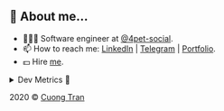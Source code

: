 ## 🦄 About me...

- 🧑🏻‍💻 Software engineer at [@4pet-social](https://github.com/4pet-social).
- 📫 How to reach me: [LinkedIn](https://linkedin.com/in/103cuong) | [Telegram](https://t.me/cuong103) | [Portfolio](https://103cuong.github.io/).
- 💵 Hire [me](mailto:103cuong@gmail.com).

<details><summary>Dev Metrics 💅</summary>

<!--START_SECTION:waka-->
![Profile Views](http://img.shields.io/badge/Profile%20Views-6-blue)

![Lines of code](https://img.shields.io/badge/From%20Hello%20World%20I%27ve%20Written-17.5%20million%20lines%20of%20code-blue)

**🐱 My Github Data** 

> 🏆 2,772 Contributions in the Year 2020
 > 
> 📦 503.1 kB Used in Github's Storage 
 > 
> 💼 Opted to Hire
 > 
> 📜 165 Public Repositories
 > 
> 🔑 0 Private Repository 
 > 
**I'm a Night 🦉** 

```text
🌞 Morning    34 commits     ██░░░░░░░░░░░░░░░░░░░░░░░   10.46% 
🌆 Daytime    112 commits    ████████░░░░░░░░░░░░░░░░░   34.46% 
🌃 Evening    108 commits    ████████░░░░░░░░░░░░░░░░░   33.23% 
🌙 Night      71 commits     █████░░░░░░░░░░░░░░░░░░░░   21.85%

```
📅 **I'm Most Productive on Tuesday** 

```text
Monday       44 commits     ███░░░░░░░░░░░░░░░░░░░░░░   13.54% 
Tuesday      56 commits     ████░░░░░░░░░░░░░░░░░░░░░   17.23% 
Wednesday    35 commits     ██░░░░░░░░░░░░░░░░░░░░░░░   10.77% 
Thursday     52 commits     ████░░░░░░░░░░░░░░░░░░░░░   16.0% 
Friday       43 commits     ███░░░░░░░░░░░░░░░░░░░░░░   13.23% 
Saturday     39 commits     ███░░░░░░░░░░░░░░░░░░░░░░   12.0% 
Sunday       56 commits     ████░░░░░░░░░░░░░░░░░░░░░   17.23%

```


📊 **This Week I Spent My Time On** 

```text
⌚︎ Time Zone: Asia/Ho_Chi_Minh

💬 Programming Languages: 
Java                     28 hrs 21 mins      ██████████████████░░░░░░░   74.15% 
YAML                     4 hrs 18 mins       ██░░░░░░░░░░░░░░░░░░░░░░░   11.25% 
JavaScript               2 hrs 13 mins       █░░░░░░░░░░░░░░░░░░░░░░░░   5.83% 
Properties               1 hr 35 mins        █░░░░░░░░░░░░░░░░░░░░░░░░   4.17% 
JSON                     1 hr                ░░░░░░░░░░░░░░░░░░░░░░░░░   2.66%

🔥 Editors: 
IntelliJ                 26 hrs 50 mins      █████████████████░░░░░░░░   70.19% 
VS Code                  9 hrs 20 mins       ██████░░░░░░░░░░░░░░░░░░░   24.44% 
WebStorm                 2 hrs 3 mins        █░░░░░░░░░░░░░░░░░░░░░░░░   5.37%

💻 Operating System: 
Linux                    19 hrs 49 mins      █████████████░░░░░░░░░░░░   51.84% 
Mac                      18 hrs 25 mins      ████████████░░░░░░░░░░░░░   48.16%

```

**I Mostly Code in TypeScript** 

```text
TypeScript               44 repos            ███████████░░░░░░░░░░░░░░   44.44% 
JavaScript               23 repos            █████░░░░░░░░░░░░░░░░░░░░   23.23% 
Go                       18 repos            ████░░░░░░░░░░░░░░░░░░░░░   18.18% 
Shell                    3 repos             ░░░░░░░░░░░░░░░░░░░░░░░░░   3.03% 
Dart                     2 repos             ░░░░░░░░░░░░░░░░░░░░░░░░░   2.02%

```



<!--END_SECTION:waka-->
</details>

2020 © [Cuong Tran](https://github.com/103cuong)
